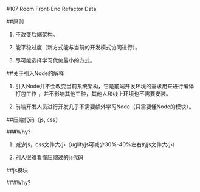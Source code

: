 #107 Room Front-End Refactor Data

##原则

1. 不改变后端架构。

2. 能平稳过度（新方式能与当前的开发模式协同进行）。

3. 尽可能选择学习代价最小的方式。

##关于引入Node的解释

1. 引入Node并不会改变当前系统架构，它是前端开发环境的需求用来进行编译打包工作
，并不影响其他工种，其他人和线上环境也不需要安装。

2. 前端开发人员进行开发几乎不需要额外学习Node（只需要懂Node的模块）。

##压缩代码（js, css）

###Why?

1. 减少js，css文件大小（uglifyjs可减少30%-40%左右的js文件大小）

2. 别人很难看懂压缩过的js代码

##js模块

###Why?

__<script>（global）:__

1. IO阻塞（外部文件）

2. 需要按照代码的依赖关系，依次顺序引入代码（实际上就是人肉管理代码依赖）。

3. 不注意分割js文件的话，文件代码容易变得很长，不利于维护；文件分割过细会导致文件请求数量变大（Yahoo前端优化的要点之一：减少请求文件数量）。

###可选解决办法

####两类模块选择

__Commonjs:__

Commonjs做法近似一般后端脚本语言。

优点：简洁，解决依赖问题。

问题：浏览器环境不同于其他环境，获取任何模块都需要发请求，不打包的话没办法解决IO阻塞问题。

```js
var User = require('path/to/User.js');// node module
```

可用库：Node的模块, Seajs（淘宝）,

__AMD:__

AMD会根据依赖自动异步加载脚本，即互相不依赖的脚本会被同时加载，以减轻IO阻塞带来的问题。

可用库：RequireJs

```js
require(['scripts/config', 'dependency'], function() {
    // start
});
```

问题：AMD模块稍微繁杂，而且不解决

####主流做法（推荐）

__Commonjs + 打包：__

（PS1：AMD的特点是异步加载，但打包的话就没有这一特点了，所以这里不提AMD + 打包）

打包好处：可以大量减少请求文件的数量

打包常用工具：webpack, browserifyjs

##预编译css

###Why?

0. Less百分百兼容css，我们完全可以不改变现有css代码。

1. 我们需要一些常见的，但css本身没有的功能，如：

__变量:__

参见我们的_style.vm文件。

___更加直观的层级，css代码更容易维护:__

是要继续：

```css
.component{
  width: 100px;
  height: 100px;
}
.component .header{
  color: red;
}
.component .header .title{
  font-size: 30px;
}
.component .header .footer{
  ...
}
```

还是要？：

```less
 @size = 100px;
 @mainColor = red;
 @bigFont = 30px;
 .component{
  width: @size;
  height: @size;
  .header{
    color: @mainColor;
    h1.title{
      font-size:@bigFont;
    }
  }
  .footer{
    //...
  }
 }
```

发散：对于css和less而言，如果要改变component的size的话，各需要改变多少代码？如果我们不得不改变顶级的component的话，各需要改多少地方？

__import:__

```less
@import "../component_style.less";
```

2. Less非常简单，几乎不需要额外学习。

3. 配合预编译，我们可以把代码从vm文件中分离出来，让vm文件专注于业务。
（部分vm文件大小可以分离出500行以上的css代码，至少不会看得烦）

4. 优雅：为了减少css被意外作用在class上，我们常常需要写很长的前缀来限制css的作用范围。而使用less可以减少这种痛苦。

5. 减少java渲染vm文件时的性能消耗。

（PS：因为使用CSS预编译工具有大量的好处，而几乎不会带来负面作用，这种做法终将成为主流，所以这里我也不多赘述）

##前端开发模式的讨论

这里只探讨（个人觉得）最有价值的几种：

* jquery only（或是其他jquery类型的库）

* Angular

* React

Angular：google angular团队开发，主要负责人misko本身长期负责java上的开发和质量保证，Angular吸取了很多java（spring）的经验。

React：facebook开发。Instagram网站，阿里（支付宝部分，天猫部分）

先表明立场：jquery很好很强大，它简单易用，非常灵活，可以应对大量应用场景。同时其生态系统又丰富而完善，
大大小小的前端库都会基于jquery。

但灵活的代码问题就是难以维护。接下来我会参杂其他一些大牛的文章来探讨一下这个问题。

测试代码

在公司学习java时，我觉得（我们公司的）java代码很优秀，很适合生产环境，很好维护很好扩展。我觉得自己会产生这种想法的原因是，在扩展公司的代码时，很容易想到。结合Yahoo前端大牛Douglas Crokford说过的一句话：

